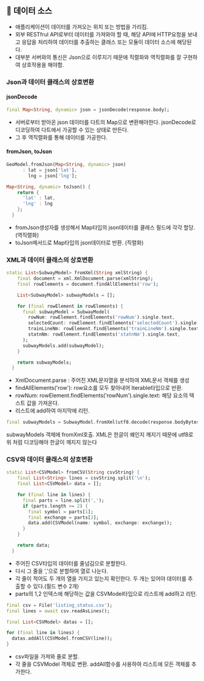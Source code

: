 ## 📌 데이터 소스
+ 애플리케이션이 데이터를 가져오는 위치 또는 방법을 가리킴.
+ 외부 RESTfrul API로부터 데이터를 가져와야 할 때, 해당 API에 HTTP요청을 보내고 응답을 처리하여 데이터를 추출하는 클래스 또는 모듈이 데이터 소스에 해당된다.
+ 대부분 서버와의 통신은 Json으로 이루지기 때문에 직렬화와 역직렬화를 잘 구현하여 상호작용을 해야함.

### Json과 데이터 클래스의 상호변환

#### jsonDecode

```dart
final Map<String, dynamic> json = jsonDecode(response.body);
```

+ 서버로부터 받아온 json 데이터를 다트의 Map으로 변환해야한다. jsonDecode로 디코딩하여 다트에서 가공할 수 있는 상태로 만든다.
+ 그 후 역직렬화를 통해 데이터를 가공한다.

#### fromJson, toJson
```dart
GeoModel.fromJson(Map<String, dynamic> json)
      : lat = json['lat'],
        lng = json['lng'];

Map<String, dynamic> toJson() {
    return {
      'lat' : lat,
      'lng' : lng
    };
  }
```

+ fromJson생성자를 생성해서 Map타입의 json데이터를 클래스 필드에 각각 할당. (역직렬화)
+ toJson메서드로 Map타입의 json데이터로 반환. (직렬화)

### XML과 데이터 클래스의 상호변환

```dart
static List<SubwayModel> fromXml(String xmlString) {
    final document = xml.XmlDocument.parse(xmlString);
    final rowElements = document.findAllElements('row');

    List<SubwayModel> subwayModels = [];

    for (final rowElement in rowElements) {
      final subwayModel = SubwayModel(
        rowNum: rowElement.findElements('rowNum').single.text,
        selectedCount: rowElement.findElements('selectedCount').single.text,
        trainLineNm: rowElement.findElements('trainLineNm').single.text,
        statnNm: rowElement.findElements('statnNm').single.text,
      );
      subwayModels.add(subwayModel);
    }

    return subwayModels;
  }
```

+ XmlDocument.parse : 주어진 XML문자열을 분석하여 XML문서 객체를 생성
+ findAllElements('row'): row요소를 모두 찾아내어 Iterable타입으로 반환.
+ rowNum: rowElement.findElements('rowNum').single.text: 해당 요소의 텍스트 값을 가져온다.
+ 리스트에 add하여 마지막에 리턴.

```dart
final subwayModels = SubwayModel.fromXml(utf8.decode(response.bodyBytes));
```

subwayModels 객체에 fromXml호출. XML은 한글이 왜인지 깨지기 때문에 utf8로 위 처럼 디코딩해야 한글이 깨지지 않는다

### CSV와 데이터 클래스의 상호변환

```dart
static List<CSVModel> fromCSV(String csvString) {
    final List<String> lines = csvString.split('\n');
    final List<CSVModel> data = [];

    for (final line in lines) {
      final parts = line.split(',');
      if (parts.length >= 2) {
        final symbol = parts[1];
        final exchange = parts[2];
        data.add(CSVModel(name: symbol, exchange: exchange));
      }
    }

    return data;
  }
```

+ 주어진 CSV타입의 데이터를 줄넘김으로 분할한다.
+ 다시 그 줄을 ','으로 분할하여 열로 나눈다.
+ 각 줄이 적어도 두 개의 열을 가지고 있는지 확인한다. 두 개는 있어야 데이터를 추출할 수 있다.(필드 변수 2개)
+ parts의 1,2 인덱스에 해당하는 값을 CSVModel타입으로 리스트에 add하고 리턴.

```dart
final csv = File('listing_status.csv');
final lines = await csv.readAsLines();

final List<CSVModel> datas = [];

for (final line in lines) {
  datas.addAll(CSVModel.fromCSV(line));
}
```

+ csv파일을 가져와 줄로 분할.
+ 각 줄을 CSVModel 객체로 변환. addAll함수를 사용하여 리스트에 모든 객체를 추가한다.
